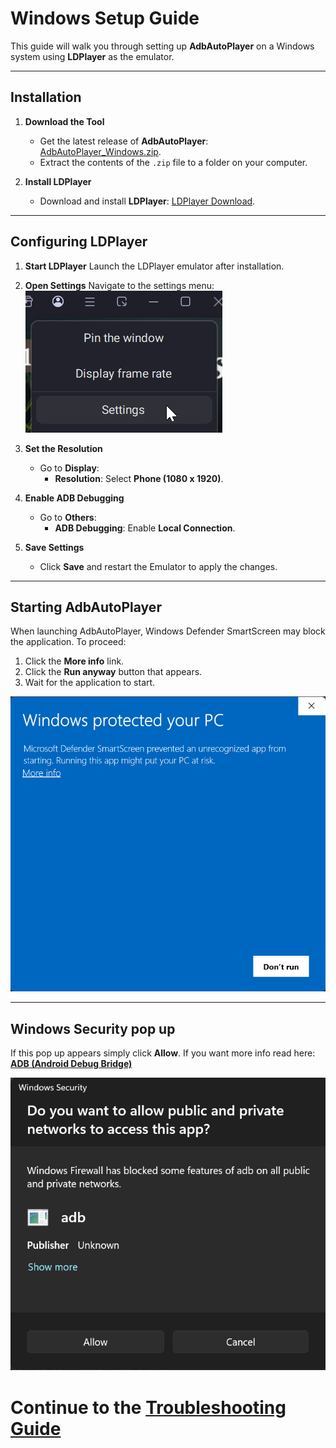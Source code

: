 # Windows Setup Guide

This guide will walk you through setting up **AdbAutoPlayer** on a Windows system using **LDPlayer** as the emulator.

---

## Installation

1. **Download the Tool**
   - Get the latest release of **AdbAutoPlayer**:
     [AdbAutoPlayer_Windows.zip](https://github.com/yulesxoxo/AdbAutoPlayer/releases/latest).
   - Extract the contents of the `.zip` file to a folder on your computer.

2. **Install LDPlayer**
   - Download and install **LDPlayer**: [LDPlayer Download](https://www.ldplayer.net/).

---

## Configuring LDPlayer

1. **Start LDPlayer**
   Launch the LDPlayer emulator after installation.

2. **Open Settings**
   Navigate to the settings menu:
   ![LDPlayer Settings](../images/ld_player_settings.png)

3. **Set the Resolution**
   - Go to **Display**:
     - **Resolution**: Select **Phone (1080 x 1920)**.

4. **Enable ADB Debugging**
   - Go to **Others**:
     - **ADB Debugging**: Enable **Local Connection**.

5. **Save Settings**
   - Click **Save** and restart the Emulator to apply the changes.

---

## Starting AdbAutoPlayer

When launching AdbAutoPlayer, Windows Defender SmartScreen may block the application. To proceed:
1. Click the **More info** link.
2. Click the **Run anyway** button that appears.
3. Wait for the application to start.

![Windows Protected Your PC](../images/windows/windows_protected_your_pc.png)

---

## Windows Security pop up

If this pop up appears simply click **Allow**. If you want more info read here: [**ADB (Android Debug Bridge)**](https://developer.android.com/tools/adb)

![windows_security_adb.png](../images/windows/windows_security_adb.png)

# Continue to the [Troubleshooting Guide](troubleshoot.md)
